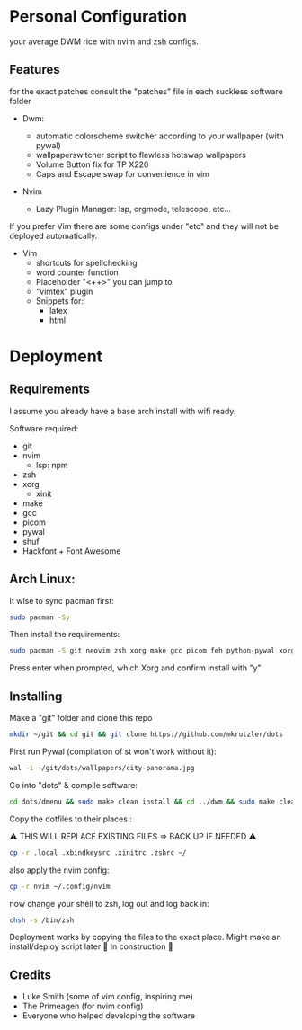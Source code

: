 # Personal Configuration

your average DWM rice with nvim and zsh configs.

## Features
for the exact patches consult the "patches" file in each suckless software folder

- Dwm: 
    - automatic colorscheme switcher according to your wallpaper (with pywal)
    - wallpaperswitcher script to flawless hotswap wallpapers
    - Volume Button fix for TP X220
    - Caps and Escape swap for convenience in vim

- Nvim
    - Lazy Plugin Manager: lsp, orgmode, telescope, etc...

If you prefer Vim there are some configs under "etc" and they will not be deployed automatically.

- Vim
    - shortcuts for spellchecking
    - word counter function
    - Placeholder "<++>" you can jump to
    - "vimtex" plugin
    - Snippets for:
        - latex
        - html


# Deployment

## Requirements

I assume you already have a base arch install with wifi ready.

Software required:
- git
- nvim
    - lsp: npm
- zsh
- xorg
    - xinit
- make
- gcc
- picom
- pywal
- shuf
- Hackfont + Font Awesome

## Arch Linux:
It wise to sync pacman first:

```bash
sudo pacman -Sy
```

Then install the requirements:

```bash
sudo pacman -S git neovim zsh xorg make gcc picom feh python-pywal xorg-xinit ttf-hack npm ttf-font-awesome
```

Press enter when prompted, which Xorg and confirm install with "y"

## Installing

Make a "git" folder and clone this repo

```bash
mkdir ~/git && cd git && git clone https://github.com/mkrutzler/dots
```

First run Pywal (compilation of st won't work without it):

```bash
wal -i ~/git/dots/wallpapers/city-panorama.jpg
```

Go into "dots" & compile software:

```bash
cd dots/dmenu && sudo make clean install && cd ../dwm && sudo make clean install && cd ../st && sudo make clean install && cd ../slstatus && sudo make clean install && cd ../sent && sudo make clean install
```

Copy the dotfiles to their places :

:warning: THIS WILL REPLACE EXISTING FILES => BACK UP IF NEEDED :warning:

```bash
cp -r .local .xbindkeysrc .xinitrc .zshrc ~/
```

also apply the nvim config:

```bash
cp -r nvim ~/.config/nvim
```

now change your shell to zsh, log out and log back in:

```bash
chsh -s /bin/zsh
```




Deployment works by copying the files to the exact place. Might make an install/deploy script later
🚧 In construction 🚧

## Credits

- Luke Smith (some of vim config, inspiring me)
- The Primeagen (for nvim config)
- Everyone who helped developing the software 